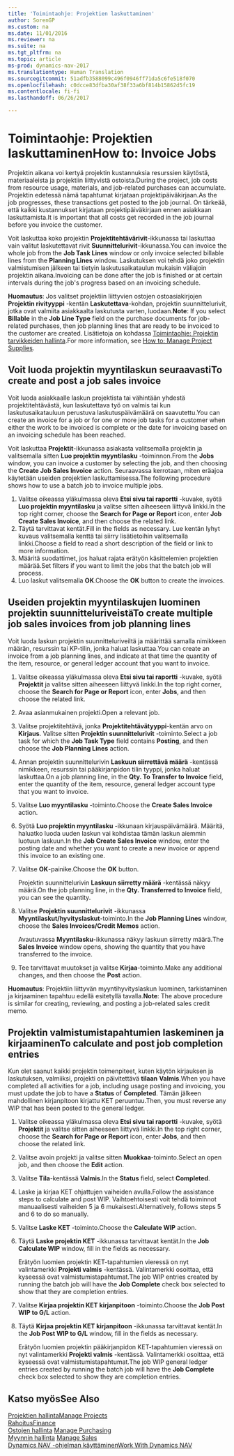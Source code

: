 ```yaml
---
title: 'Toimintaohje: Projektien laskuttaminen'
author: SorenGP
ms.custom: na
ms.date: 11/01/2016
ms.reviewer: na
ms.suite: na
ms.tgt_pltfrm: na
ms.topic: article
ms-prod: dynamics-nav-2017
ms.translationtype: Human Translation
ms.sourcegitcommit: 51adfb3588099c496f0946ff71da5c6fe518f070
ms.openlocfilehash: c0dcce83dfba30af38f33a6bf814b15862d5fc19
ms.contentlocale: fi-fi
ms.lasthandoff: 06/26/2017

---
```


# <a name="how-to-invoice-jobs"></a><span data-ttu-id="7f004-102">Toimintaohje: Projektien laskuttaminen</span><span class="sxs-lookup"><span data-stu-id="7f004-102">How to: Invoice Jobs</span></span>
<span data-ttu-id="7f004-103">Projektin aikana voi kertyä projektin kustannuksia resurssien käytöstä, materiaaleista ja projektiin liittyvistä ostoista.</span><span class="sxs-lookup"><span data-stu-id="7f004-103">During the project, job costs from resource usage, materials, and job-related purchases can accumulate.</span></span> <span data-ttu-id="7f004-104">Projektin edetessä nämä tapahtumat kirjataan projektipäiväkirjaan.</span><span class="sxs-lookup"><span data-stu-id="7f004-104">As the job progresses, these transactions get posted to the job journal.</span></span> <span data-ttu-id="7f004-105">On tärkeää, että kaikki kustannukset kirjataan projektipäiväkirjaan ennen asiakkaan laskuttamista.</span><span class="sxs-lookup"><span data-stu-id="7f004-105">It is important that all costs get recorded in the job journal before you invoice the customer.</span></span>

<span data-ttu-id="7f004-106">Voit laskuttaa koko projektin **Projektitehtävärivit**-ikkunassa tai laskuttaa vain valitut laskutettavat rivit **Suunnittelurivit**-ikkunassa.</span><span class="sxs-lookup"><span data-stu-id="7f004-106">You can invoice the whole job from the **Job Task Lines** window or only invoice selected billable lines from the **Planning Lines** window.</span></span> <span data-ttu-id="7f004-107">Laskutuksen voi tehdä joko projektin valmistumisen jälkeen tai tietyin laskutusaikataulun mukaisin väliajoin projektin aikana.</span><span class="sxs-lookup"><span data-stu-id="7f004-107">Invoicing can be done after the job is finished or at certain intervals during the job's progress based on an invoicing schedule.</span></span>

<span data-ttu-id="7f004-108">**Huomautus**: Jos valitset projektiin liittyvien ostojen ostoasiakirjojen **Projektin rivityyppi** -kentän **Laskutettava**-kohdan, projektin suunnittelurivit, jotka ovat valmiita asiakkaalta laskutusta varten, luodaan.</span><span class="sxs-lookup"><span data-stu-id="7f004-108">**Note**: If you select **Billable** in the **Job Line Type** field on the purchase documents for job-related purchases, then job planning lines that are ready to be invoiced to the customer are created.</span></span> <span data-ttu-id="7f004-109">Lisätietoja on kohdassa [Toimintaohje: Projektin tarvikkeiden hallinta](projects-how-manage-project-supplies.md).</span><span class="sxs-lookup"><span data-stu-id="7f004-109">For more information, see [How to: Manage Project Supplies](projects-how-manage-project-supplies.md).</span></span>

## <a name="to-create-and-post-a-job-sales-invoice"></a><span data-ttu-id="7f004-110">Voit luoda projektin myyntilaskun seuraavasti</span><span class="sxs-lookup"><span data-stu-id="7f004-110">To create and post a job sales invoice</span></span>  
<span data-ttu-id="7f004-111">Voit luoda asiakkaalle laskun projektista tai vähintään yhdestä projektitehtävästä, kun laskutettava työ on valmis tai kun laskutusaikatauluun perustuva laskutuspäivämäärä on saavutettu.</span><span class="sxs-lookup"><span data-stu-id="7f004-111">You can create an invoice for a job or for one or more job tasks for a customer when either the work to be invoiced is complete or the date for invoicing based on an invoicing schedule has been reached.</span></span>

<span data-ttu-id="7f004-112">Voit laskuttaa **Projektit**-ikkunassa asiakasta valitsemalla projektin ja valitsemalla sitten **Luo projektin myyntilasku** -toiminnon.</span><span class="sxs-lookup"><span data-stu-id="7f004-112">From the **Jobs** window, you can invoice a customer by selecting the job, and then choosing the **Create Job Sales Invoice** action.</span></span> <span data-ttu-id="7f004-113">Seuraavassa kerrotaan, miten eräajoa käytetään useiden projektien laskuttamisessa.</span><span class="sxs-lookup"><span data-stu-id="7f004-113">The following procedure shows how to use a batch job to invoice multiple jobs.</span></span>  

1. <span data-ttu-id="7f004-114">Valitse oikeassa yläkulmassa oleva **Etsi sivu tai raportti** -kuvake, syötä **Luo projektin myyntilasku** ja valitse sitten aiheeseen liittyvä linkki.</span><span class="sxs-lookup"><span data-stu-id="7f004-114">In the top right corner, choose the **Search for Page or Report** icon, enter **Job Create Sales Invoice**, and then choose the related link.</span></span>  
2. <span data-ttu-id="7f004-115">Täytä tarvittavat kentät.</span><span class="sxs-lookup"><span data-stu-id="7f004-115">Fill in the fields as necessary.</span></span> <span data-ttu-id="7f004-116">Lue kentän lyhyt kuvaus valitsemalla kenttä tai siirry lisätietoihin valitsemalla linkki.</span><span class="sxs-lookup"><span data-stu-id="7f004-116">Choose a field to read a short description of the field or link to more information.</span></span>
3. <span data-ttu-id="7f004-117">Määritä suodattimet, jos haluat rajata erätyön käsittelemien projektien määrää.</span><span class="sxs-lookup"><span data-stu-id="7f004-117">Set filters if you want to limit the jobs that the batch job will process.</span></span>
3. <span data-ttu-id="7f004-118">Luo laskut valitsemalla **OK**.</span><span class="sxs-lookup"><span data-stu-id="7f004-118">Choose the **OK** button to create the invoices.</span></span>  

## <a name="to-create-multiple-job-sales-invoices-from-job-planning-lines"></a><span data-ttu-id="7f004-119">Useiden projektin myyntilaskujen luominen projektin suunnitteluriveistä</span><span class="sxs-lookup"><span data-stu-id="7f004-119">To create multiple job sales invoices from job planning lines</span></span>  
<span data-ttu-id="7f004-120">Voit luoda laskun projektin suunnitteluriveiltä ja määrittää samalla nimikkeen määrän, resurssin tai KP-tilin, jonka haluat laskuttaa.</span><span class="sxs-lookup"><span data-stu-id="7f004-120">You can create an invoice from a job planning lines, and indicate at that time the quantity of the item, resource, or general ledger account that you want to invoice.</span></span>

1. <span data-ttu-id="7f004-121">Valitse oikeassa yläkulmassa oleva **Etsi sivu tai raportti** -kuvake, syötä **Projektit** ja valitse sitten aiheeseen liittyvä linkki.</span><span class="sxs-lookup"><span data-stu-id="7f004-121">In the top right corner, choose the **Search for Page or Report** icon, enter **Jobs**, and then choose the related link.</span></span>
2. <span data-ttu-id="7f004-122">Avaa asianmukainen projekti.</span><span class="sxs-lookup"><span data-stu-id="7f004-122">Open a relevant job.</span></span>
3. <span data-ttu-id="7f004-123">Valitse projektitehtävä, jonka **Projektitehtävätyyppi**-kentän arvo on **Kirjaus**. Valitse sitten **Projektin suunnittelurivit** -toiminto.</span><span class="sxs-lookup"><span data-stu-id="7f004-123">Select a job task for which the **Job Task Type** field contains **Posting**, and then choose the **Job Planning Lines** action.</span></span>  
4. <span data-ttu-id="7f004-124">Annan projektin suunnittelurivin **Laskuun siirrettävä määrä** -kentässä nimikkeen, resurssin tai pääkirjanpidon tilin tyyppi, jonka haluat laskuttaa.</span><span class="sxs-lookup"><span data-stu-id="7f004-124">On a job planning line, in the **Qty. To Transfer to Invoice** field, enter the quantity of the item, resource, general ledger account type that you want to invoice.</span></span>  
5. <span data-ttu-id="7f004-125">Valitse **Luo myyntilasku** -toiminto.</span><span class="sxs-lookup"><span data-stu-id="7f004-125">Choose the **Create Sales Invoice** action.</span></span>
6. <span data-ttu-id="7f004-126">Syötä **Luo projektin myyntilasku** -ikkunaan kirjauspäivämäärä. Määritä, haluatko luoda uuden laskun vai kohdistaa tämän laskun aiemmin luotuun laskuun.</span><span class="sxs-lookup"><span data-stu-id="7f004-126">In the **Job Create Sales Invoice** window, enter the posting date and whether you want to create a new invoice or append this invoice to an existing one.</span></span>
7. <span data-ttu-id="7f004-127">Valitse **OK**-painike.</span><span class="sxs-lookup"><span data-stu-id="7f004-127">Choose the **OK** button.</span></span>

    <span data-ttu-id="7f004-128">Projektin suunnittelurivin **Laskuun siirretty määrä** -kentässä näkyy määrä.</span><span class="sxs-lookup"><span data-stu-id="7f004-128">On the job planning line, in the **Qty. Transferred to Invoice** field, you can see the quantity.</span></span>

8. <span data-ttu-id="7f004-129">Valitse **Projektin suunnittelurivit** -ikkunassa **Myyntilaskut/hyvityslaskut**-toiminto.</span><span class="sxs-lookup"><span data-stu-id="7f004-129">In the **Job Planning Lines** window, choose the **Sales Invoices/Credit Memos** action.</span></span>

    <span data-ttu-id="7f004-130">Avautuvassa **Myyntilasku**-ikkunassa näkyy laskuun siirretty määrä.</span><span class="sxs-lookup"><span data-stu-id="7f004-130">The **Sales Invoice** window opens, showing the quantity that you have transferred to the invoice.</span></span>  
9. <span data-ttu-id="7f004-131">Tee tarvittavat muutokset ja valitse **Kirjaa**-toiminto.</span><span class="sxs-lookup"><span data-stu-id="7f004-131">Make any additional changes, and then choose the **Post** action.</span></span>

<span data-ttu-id="7f004-132">**Huomautus**: Projektiin liittyvän myyntihyvityslaskun luominen, tarkistaminen ja kirjaaminen tapahtuu edellä esitetyllä tavalla.</span><span class="sxs-lookup"><span data-stu-id="7f004-132">**Note**: The above procedure is similar for creating, reviewing, and posting a job-related sales credit memo.</span></span>

## <a name="to-calculate-and-post-job-completion-entries"></a><span data-ttu-id="7f004-133">Projektin valmistumistapahtumien laskeminen ja kirjaaminen</span><span class="sxs-lookup"><span data-stu-id="7f004-133">To calculate and post job completion entries</span></span>  
<span data-ttu-id="7f004-134">Kun olet saanut kaikki projektin toimenpiteet, kuten käytön kirjauksen ja laskutuksen, valmiiksi, projekti on päivitettävä **tilaan** **Valmis**.</span><span class="sxs-lookup"><span data-stu-id="7f004-134">When you have completed all activities for a job, including usage posting and invoicing, you must update the job to have a **Status** of **Completed**.</span></span> <span data-ttu-id="7f004-135">Tämän jälkeen mahdollinen kirjanpitoon kirjattu KET peruuntuu.</span><span class="sxs-lookup"><span data-stu-id="7f004-135">Then, you must reverse any WIP that has been posted to the general ledger.</span></span>

1. <span data-ttu-id="7f004-136">Valitse oikeassa yläkulmassa oleva **Etsi sivu tai raportti** -kuvake, syötä **Projektit** ja valitse sitten aiheeseen liittyvä linkki.</span><span class="sxs-lookup"><span data-stu-id="7f004-136">In the top right corner, choose the **Search for Page or Report** icon, enter **Jobs**, and then choose the related link.</span></span>  
2. <span data-ttu-id="7f004-137">Valitse avoin projekti ja valitse sitten **Muokkaa**-toiminto.</span><span class="sxs-lookup"><span data-stu-id="7f004-137">Select an open job, and then choose the **Edit** action.</span></span>
3. <span data-ttu-id="7f004-138">Valitse **Tila**-kentässä **Valmis**.</span><span class="sxs-lookup"><span data-stu-id="7f004-138">In the **Status** field, select **Completed**.</span></span>
4. <span data-ttu-id="7f004-139">Laske ja kirjaa KET ohjattujen vaiheiden avulla.</span><span class="sxs-lookup"><span data-stu-id="7f004-139">Follow the assistance steps to calculate and post WIP.</span></span> <span data-ttu-id="7f004-140">Vaihtoehtoisesti voit tehdä toiminnot manuaalisesti vaiheiden 5 ja 6 mukaisesti.</span><span class="sxs-lookup"><span data-stu-id="7f004-140">Alternatively, follows steps 5 and 6 to do so manually.</span></span>  
5. <span data-ttu-id="7f004-141">Valitse **Laske KET** -toiminto.</span><span class="sxs-lookup"><span data-stu-id="7f004-141">Choose the **Calculate WIP** action.</span></span>
6. <span data-ttu-id="7f004-142">Täytä **Laske projektin KET** -ikkunassa tarvittavat kentät.</span><span class="sxs-lookup"><span data-stu-id="7f004-142">In the **Job Calculate WIP** window, fill in the fields as necessary.</span></span>  

     <span data-ttu-id="7f004-143">Erätyön luomien projektin KET-tapahtumien vieressä on nyt valintamerkki **Projekti valmis** -kentässä. Valintamerkki osoittaa, että kyseessä ovat valmistumistapahtumat.</span><span class="sxs-lookup"><span data-stu-id="7f004-143">The job WIP entries created by running the batch job will have the **Job Complete** check box selected to show that they are completion entries.</span></span>  

7. <span data-ttu-id="7f004-144">Valitse **Kirjaa projektin KET kirjanpitoon** -toiminto.</span><span class="sxs-lookup"><span data-stu-id="7f004-144">Choose the **Job Post WIP to G/L** action.</span></span>
8. <span data-ttu-id="7f004-145">Täytä **Kirjaa projektin KET kirjanpitoon** -ikkunassa tarvittavat kentät.</span><span class="sxs-lookup"><span data-stu-id="7f004-145">In the **Job Post WIP to G/L** window, fill in the fields as necessary.</span></span>  

     <span data-ttu-id="7f004-146">Erätyön luomien projektin pääkirjanpidon KET-tapahtumien vieressä on nyt valintamerkki **Projekti valmis** -kentässä. Valintamerkki osoittaa, että kyseessä ovat valmistumistapahtumat.</span><span class="sxs-lookup"><span data-stu-id="7f004-146">The job WIP general ledger entries created by running the batch job will have the **Job Complete** check box selected to show they are completion entries.</span></span>

## <a name="see-also"></a><span data-ttu-id="7f004-147">Katso myös</span><span class="sxs-lookup"><span data-stu-id="7f004-147">See Also</span></span>
[<span data-ttu-id="7f004-148">Projektien hallinta</span><span class="sxs-lookup"><span data-stu-id="7f004-148">Manage Projects</span></span>](projects-manage-projects.md)  
[<span data-ttu-id="7f004-149">Rahoitus</span><span class="sxs-lookup"><span data-stu-id="7f004-149">Finance</span></span>](finance-setup.md)  
<span data-ttu-id="7f004-150">[Ostojen hallinta](purchasing-manage-purchasing.md)       </span><span class="sxs-lookup"><span data-stu-id="7f004-150">[Manage Purchasing](purchasing-manage-purchasing.md)       </span></span>  
<span data-ttu-id="7f004-151">[Myynnin hallinta](sales-manage-sales.md)    </span><span class="sxs-lookup"><span data-stu-id="7f004-151">[Manage Sales](sales-manage-sales.md)    </span></span>  
[<span data-ttu-id="7f004-152">Dynamics NAV -ohjelman käyttäminen</span><span class="sxs-lookup"><span data-stu-id="7f004-152">Work With Dynamics NAV</span></span>](ui-work-product.md)  

